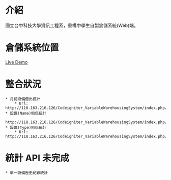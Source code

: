 # 介紹
國立台中科技大學資訊工程系，重構中學生自製倉儲系統(Web)端。

# 倉儲系統位置

[Live Demo](http://vot.topweb.io/)

# 整合狀況
	* 月份設備借出統計
		* Url: http://118.163.216.126/Codeigniter_VariableWarehousingSystem/index.php/StockinfoStatistics/MonthLoan
	* 設備(Name)租借統計
		http://118.163.216.126/Codeigniter_VariableWarehousingSystem/index.php/StockinfoStatistics/ArticleLoan
	* 設備(Type)租借統計
		* Url: http://118.163.216.126/Codeigniter_VariableWarehousingSystem/index.php/StockinfoStatistics/TypeLoan
# 統計 API 未完成
	* 單一設備歷史紀錄統計

